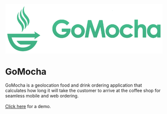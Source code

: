 <img src="public/img/gomocha-logo-lg.png" />

# GoMocha
GoMocha is a geolocation food and drink ordering application that calculates how long it will take the customer to arrive at the coffee shop for seamless mobile and web ordering. <br><br>
<a href="http://gomocha.herokuapp.com/" target="_blank">Click here</a> for a demo.
